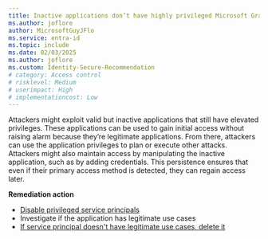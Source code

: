 ```yaml
---
title: Inactive applications don’t have highly privileged Microsoft Graph API permissions 
ms.author: joflore
author: MicrosoftGuyJFlo
ms.service: entra-id
ms.topic: include
ms.date: 02/03/2025
ms.author: joflore
ms.custom: Identity-Secure-Recommendation
# category: Access control
# risklevel: Medium
# userimpact: High
# implementationcost: Low
---
```

Attackers might exploit valid but inactive applications that still have elevated privileges. These applications can be used to gain initial access without raising alarm because they’re legitimate applications. From there, attackers can use the application privileges to plan or execute other attacks. Attackers might also maintain access by manipulating the inactive application, such as by adding credentials. This persistence ensures that even if their primary access method is detected, they can regain access later.

**Remediation action**

- [Disable privileged service principals](/graph/api/serviceprincipal-update)
- Investigate if the application has legitimate use cases
- [If service principal doesn't have legitimate use cases, delete it](/graph/api/serviceprincipal-delete)
